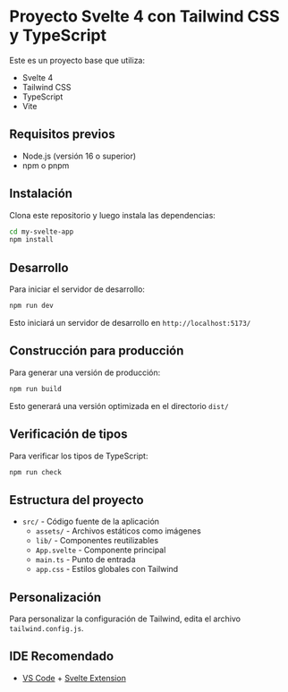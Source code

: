 # Proyecto Svelte 4 con Tailwind CSS y TypeScript

Este es un proyecto base que utiliza:
- Svelte 4
- Tailwind CSS
- TypeScript
- Vite

## Requisitos previos

- Node.js (versión 16 o superior)
- npm o pnpm

## Instalación

Clona este repositorio y luego instala las dependencias:

```bash
cd my-svelte-app
npm install
```

## Desarrollo

Para iniciar el servidor de desarrollo:

```bash
npm run dev
```

Esto iniciará un servidor de desarrollo en `http://localhost:5173/`

## Construcción para producción

Para generar una versión de producción:

```bash
npm run build
```

Esto generará una versión optimizada en el directorio `dist/`

## Verificación de tipos

Para verificar los tipos de TypeScript:

```bash
npm run check
```

## Estructura del proyecto

- `src/` - Código fuente de la aplicación
  - `assets/` - Archivos estáticos como imágenes
  - `lib/` - Componentes reutilizables
  - `App.svelte` - Componente principal
  - `main.ts` - Punto de entrada
  - `app.css` - Estilos globales con Tailwind

## Personalización

Para personalizar la configuración de Tailwind, edita el archivo `tailwind.config.js`.

## IDE Recomendado

- [VS Code](https://code.visualstudio.com/) + [Svelte Extension](https://marketplace.visualstudio.com/items?itemName=svelte.svelte-vscode)
